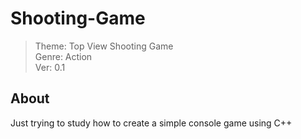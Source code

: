# Shooting-Game
> Theme: Top View Shooting Game <br>
> Genre: Action <br>
> Ver: 0.1 <br>

## About
Just trying to study how to create a simple console game using C++